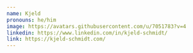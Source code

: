 ```yaml
---
name: Kjeld
pronouns: he/him
image: https://avatars.githubusercontent.com/u/7051783?v=4
linkedin: https://www.linkedin.com/in/kjeld-schmidt/
link: https://kjeld-schmidt.com/
---
```

